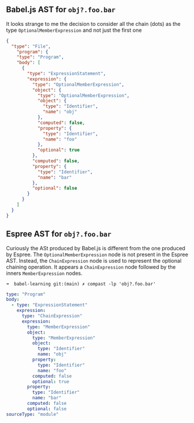## Babel.js  AST for `obj?.foo.bar`

It looks strange to me the decision to consider  all the chain (dots) as the type 
`OptionalMemberExpression` and not just the first one

```json
{
  "type": "File",
    "program": {
    "type": "Program",
    "body": [
      {
        "type": "ExpressionStatement",
        "expression": {
          "type": "OptionalMemberExpression",
          "object": {
            "type": "OptionalMemberExpression",
            "object": {
              "type": "Identifier",
              "name": "obj"
            },
            "computed": false,
            "property": {
              "type": "Identifier",
              "name": "foo"
            },
            "optional": true
          },
          "computed": false,
          "property": {
            "type": "Identifier",
            "name": "bar"
          },
          "optional": false
        }
      }
    ]
  }
}
```

## Espree AST for `obj?.foo.bar`

Curiously the ASt produced by Babel.js is different from the one produced by Espree. The `OptionalMemberExpression` node is not present in the Espree AST. Instead, the `ChainExpression` node is used to represent the optional chaining operation. It appears a `ChainExpression` node followed by the inners `MemberExpression` nodes.


`➜  babel-learning git:(main) ✗ compast -lp 'obj?.foo.bar'`
```yml
type: "Program"
body:
  - type: "ExpressionStatement"
    expression:
      type: "ChainExpression"
      expression:
        type: "MemberExpression"
        object:
          type: "MemberExpression"
          object:
            type: "Identifier"
            name: "obj"
          property:
            type: "Identifier"
            name: "foo"
          computed: false
          optional: true
        property:
          type: "Identifier"
          name: "bar"
        computed: false
        optional: false
sourceType: "module"
```